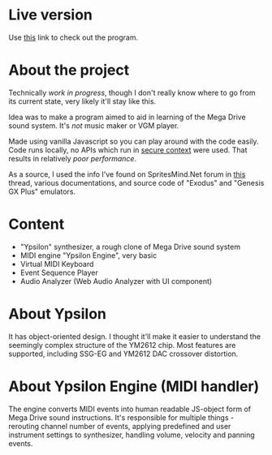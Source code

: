 # Live version
Use [this](https://gendyp.github.io/smdss_clone/core/index.html) link to check out the program.

# About the project
Technically *work in progress*, though I don't really know where to go from its current state, very likely it'll stay like this.

Idea was to make a program aimed to aid in learning of the Mega Drive sound system. It's *not* music maker or VGM player.

Made using vanilla Javascript so you can play around with the code easily. Code runs locally, no APIs which run in [secure context](https://developer.mozilla.org/en-US/docs/Web/Security/Secure_Contexts) were used. That results in relatively *poor performance*.

As a source, I used the info I've found on SpritesMind.Net forum in [this](http://gendev.spritesmind.net/forum/viewtopic.php?f=24&t=386) thread, various documentations, and source code of "Exodus" and "Genesis GX Plus" emulators.

# Content
* "Ypsilon" synthesizer, a rough clone of Mega Drive sound system
* MIDI engine "Ypsilon Engine", very basic
* Virtual MIDI Keyboard
* Event Sequence Player
* Audio Analyzer (Web Audio Analyzer with UI component)

# About Ypsilon
It has object-oriented design. I thought it'll make it easier to understand the seemingly complex structure of the YM2612 chip. Most features are supported, including SSG-EG and YM2612 DAC crossover distortion.

# About Ypsilon Engine (MIDI handler)
The engine converts MIDI events into human readable JS-object form of Mega Drive sound instructions. It's responsible for multiple things - rerouting channel number of events, applying predefined and user instrument settings to synthesizer, handling volume, velocity and panning events.
